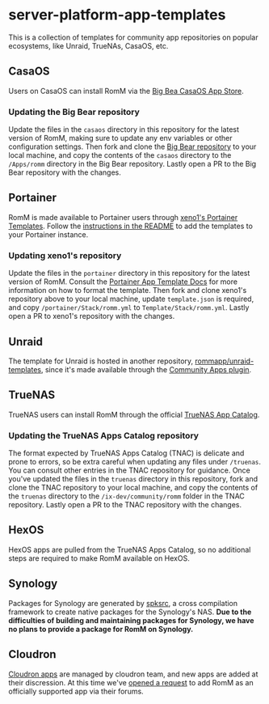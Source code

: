 # server-platform-app-templates

This is a collection of templates for community app repositories on popular ecosystems, like Unraid, TrueNAs, CasaOS, etc.

## CasaOS

Users on CasaOS can install RomM via the [Big Bea CasaOS App Store](https://community.bigbeartechworld.com/).

### Updating the Big Bear repository

Update the files in the `casaos` directory in this repository for the latest version of RomM, making sure to update any env variables or other configuration settings. Then fork and clone the [Big Bear repository](https://github.com/bigbeartechworld/big-bear-casaos) to your local machine, and copy the contents of the `casaos` directory to the `/Apps/romm` directory in the Big Bear repository. Lastly open a PR to the Big Bear repository with the changes.

## Portainer

RomM is made available to Portainer users through [xeno1's Portainer Templates](https://github.com/xneo1/portainer_templates). Follow the [instructions in the README](https://github.com/xneo1/portainer_templates?tab=readme-ov-file#installing) to add the templates to your Portainer instance.

### Updating xeno1's repository

Update the files in the `portainer` directory in this repository for the latest version of RomM. Consult the [Portainer App Template Docs](https://docs.portainer.io/2.19/advanced/app-templates/format) for more information on how to format the template. Then fork and clone xeno1's repository above to your local machine, update `template.json` is required, and copy `/portainer/Stack/romm.yml` to `Template/Stack/romm.yml`. Lastly open a PR to xeno1's repository with the changes.

## Unraid

The template for Unraid is hosted in another repository, [rommapp/unraid-templates](https://github.com/rommapp/unraid-templates), since it's made available through the [Community Apps plugin](https://forums.unraid.net/topic/38582-plug-in-community-applications/).

## TrueNAS

TrueNAS users can install RomM through the official [TrueNAS App Catalog](https://github.com/truenas/apps).

### Updating the TrueNAS Apps Catalog repository

The format expected by TrueNAS Apps Catalog (TNAC) is delicate and prone to errors, so be extra careful when updating any files under `/truenas`. You can consult other entries in the TNAC repository for guidance. Once you've updated the files in the `truenas` directory in this repository, fork and clone the TNAC repository to your local machine, and copy the contents of the `truenas` directory to the `/ix-dev/community/romm` folder in the TNAC repository. Lastly open a PR to the TNAC repository with the changes.

## HexOS

HexOS apps are pulled from the TrueNAS Apps Catalog, so no additional steps are required to make RomM available on HexOS.

## Synology

Packages for Synology are generated by [spksrc](https://github.com/SynoCommunity/spksrc), a cross compilation framework to create native packages for the Synology's NAS. **Due to the difficulties of building and maintaining packages for Synology, we have no plans to provide a package for RomM on Synology.**

## Cloudron

[Cloudron apps](https://www.cloudron.io/store/index.html) are managed by cloudron team, and new apps are added at their discression. At this time we've [opened a request](https://forum.cloudron.io/topic/13295/romm-app-for-cloudron) to add RomM as an officially supported app via their forums.
